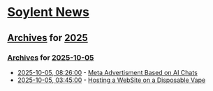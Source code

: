 # [Soylent News](../../../README.md)

## [Archives](../../index.md) for [2025](../index.md)

### [Archives](../../index.md) for [2025-10-05](index.md)

* [2025-10-05, 08:26:00](https://soylentnews.org/article.pl?sid=25/10/04/0347255&from=rss) - [Meta Advertisment Based on AI Chats](https://soylentnews.org/article.pl?sid=25/10/04/0347255&from=rss)
* [2025-10-05, 03:45:00](https://soylentnews.org/article.pl?sid=25/10/04/0342221&from=rss) - [Hosting a WebSite on a Disposable Vape](https://soylentnews.org/article.pl?sid=25/10/04/0342221&from=rss)
